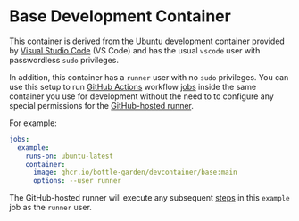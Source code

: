 # Base Development Container

This container is derived from the [Ubuntu][ubuntu] development container
provided by [Visual Studio Code][vscode] (VS Code) and has the usual `vscode`
user with passwordless `sudo` privileges.

In addition, this container has a `runner` user with no `sudo` privileges. You
can use this setup to run [GitHub Actions][actions] workflow [jobs][job] inside
the same container you use for development without the need to to configure any
special permissions for the [GitHub-hosted runner][runner].

For example:

```yaml
jobs:
  example:
    runs-on: ubuntu-latest
    container:
      image: ghcr.io/bottle-garden/devcontainer/base:main
      options: --user runner
```

The GitHub-hosted runner will execute any subsequent [steps][steps] in this
`example` job as the `runner` user.

[actions]: https://docs.github.com/en/actions
[container]: https://docs.github.com/en/actions/learn-github-actions/workflow-syntax-for-github-actions#jobsjob_idcontainer
[devcontainer]: https://code.visualstudio.com/docs/remote/containers
[job]: https://docs.github.com/en/actions/learn-github-actions/workflow-syntax-for-github-actions#jobsjob_id
[runner]: https://docs.github.com/en/actions/using-github-hosted-runners/about-github-hosted-runners
[steps]: https://docs.github.com/en/actions/learn-github-actions/workflow-syntax-for-github-actions#jobsjob_idsteps
[ubuntu]: https://github.com/microsoft/vscode-dev-containers/tree/main/containers/ubuntu
[vscode]: https://code.visualstudio.com/
